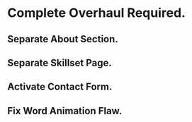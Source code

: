 # Complete Overhaul Required.

## Separate About Section.

## Separate Skillset Page.

## Activate Contact Form.

## Fix Word Animation Flaw.
